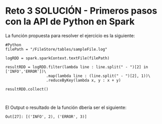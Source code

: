 # Reto 3 SOLUCIÓN - Primeros pasos con la API de Python en Spark

La función propuesta para resolver el ejercicio es la siguiente:

```
#Python
filePath = "/FileStore/tables/sampleFile.log"

logRDD = spark.sparkContext.textFile(filePath)

resultRDD = logRDD.filter(lambda line : line.split(" - ")[2] in ['INFO','ERROR'])\
                  .map(lambda line : (line.split(" - ")[2], 1))\            
                  .reduceByKey(lambda x, y : x + y)                 

resultRDD.collect()



```

El Output o resultado de la función dbería ser el siguiente:

```
Out[27]: [('INFO', 2), ('ERROR', 3)]
```

